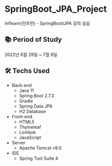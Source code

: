 # SpringBoot_JPA_Project
Inflearn(인프런) - SpringBoot/JPA 강의 실습


## 📚 Period of Study
2022년 6월 29일 ~ 7월 8일


## 🛠 Techs Used
* Back-end
  * Java 11
  * Spring Boot 2.7.3
  * Gradle
  * Spring Data JPA
  * H2 Database
* Front-end
  * HTML5
  * Thymeleaf
  * Lombok
  * JavaScript
* Server 
  * Apache Tomcat v9.0
* IDE
  * Spring Tool Suite 4
  

